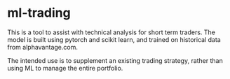 
# ml-trading

This is a tool to assist with technical analysis for short term traders. 
The model is built using pytorch and scikit learn, and trained on historical 
data from alphavantage.com. 

The intended use is to supplement an existing trading strategy, rather than using ML to manage the entire portfolio. 
